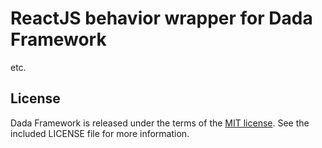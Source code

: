ReactJS behavior wrapper for Dada Framework
===========================================

etc.


License
-------

Dada Framework is released under the terms of the
[MIT license](http://opensource.org/licenses/MIT). See the included LICENSE
file for more information.
